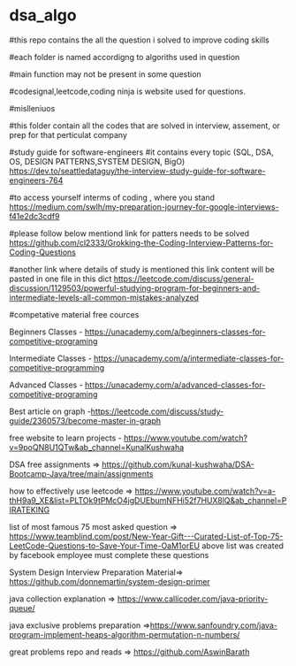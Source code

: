# dsa_algo

#this repo contains the all the question i solved to improve coding skills

#each folder is named accordigng to algoriths used in question

#main function may not be present in some question

#codesignal,leetcode,coding ninja is website used for questions.

#mislleniuos 

#this folder contain all the codes that are solved in interview, assement, or prep for that perticulat company


#study guide for software-engineers 
#it contains every topic (SQL, DSA, OS, DESIGN PATTERNS,SYSTEM DESIGN, BigO)
https://dev.to/seattledataguy/the-interview-study-guide-for-software-engineers-764

#to access yourself interms of coding , where you stand
https://medium.com/swlh/my-preparation-journey-for-google-interviews-f41e2dc3cdf9

#please follow below mentiond link for patters needs to be solved
https://github.com/cl2333/Grokking-the-Coding-Interview-Patterns-for-Coding-Questions


#another link where details of study is mentioned   this link content will be pasted in one file in this dict
https://leetcode.com/discuss/general-discussion/1129503/powerful-studying-program-for-beginners-and-intermediate-levels-all-common-mistakes-analyzed



#competative material free cources

Beginners Classes - https://unacademy.com/a/beginners-classes-for-competitive-programing

Intermediate Classes -  https://unacademy.com/a/intermediate-classes-for-competitive-programming

Advanced Classes - https://unacademy.com/a/advanced-classes-for-competitive-programing

Best article on graph -https://leetcode.com/discuss/study-guide/2360573/become-master-in-graph


free website to learn projects - https://www.youtube.com/watch?v=9poQN8U1QTw&ab_channel=KunalKushwaha


DSA free assignments => https://github.com/kunal-kushwaha/DSA-Bootcamp-Java/tree/main/assignments


how to effectively use leetcode => https://www.youtube.com/watch?v=a-thH9a9_XE&list=PLTOk9tPMcO4jgDUEbumNFHi52f7HUX8lQ&ab_channel=PIRATEKING


list of most famous 75 most asked question => https://www.teamblind.com/post/New-Year-Gift---Curated-List-of-Top-75-LeetCode-Questions-to-Save-Your-Time-OaM1orEU
above list was created by facebook employee must complete these questions


System Design  Interview Preparation Material=> https://github.com/donnemartin/system-design-primer


java collection explanation => https://www.callicoder.com/java-priority-queue/

java exclusive problems preparation =>https://www.sanfoundry.com/java-program-implement-heaps-algorithm-permutation-n-numbers/


great problems repo and reads => https://github.com/AswinBarath
